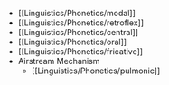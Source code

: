 - [[Linguistics/Phonetics/modal]]
- [[Linguistics/Phonetics/retroflex]]
- [[Linguistics/Phonetics/central]]
- [[Linguistics/Phonetics/oral]]
- [[Linguistics/Phonetics/fricative]]
- Airstream Mechanism
	- [[Linguistics/Phonetics/pulmonic]]